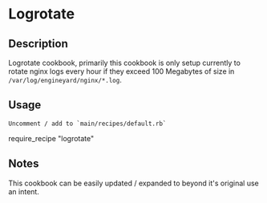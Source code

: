 # Logrotate

## Description

Logrotate cookbook, primarily this cookbook is only setup currently to rotate nginx logs every hour if they exceed 100 Megabytes of size in `/var/log/engineyard/nginx/*.log`.

## Usage

    Uncomment / add to `main/recipes/default.rb`

require_recipe "logrotate"

## Notes

This cookbook can be easily updated / expanded to beyond it's original use an intent.
